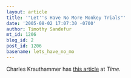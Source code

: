 ```yaml
---
layout: article
title: '"Let''s Have No More Monkey Trials"'
date: '2005-08-02 17:07:30 -0700'
author: Timothy Sandefur
mt_id: 1206
blog_id: 2
post_id: 1206
basename: lets_have_no_mo
---
```

Charles Krauthammer has [this article](http://www.time.com/time/columnist/krauthammer/article/0,9565,1088869,00.html) at _Time._
